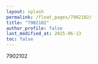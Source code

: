 ```yaml
---
layout: splash
permalink: /float_pages/7902102/
title: "7902102"
author_profile: false
last_modified_at: 2025-06-13
toc: false
---
```

 
7902102
